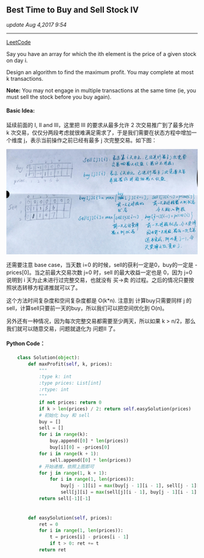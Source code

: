 ## Best Time to Buy and Sell Stock IV
_update Aug 4,2017 9:54_

---
[LeetCode](https://leetcode.com/problems/best-time-to-buy-and-sell-stock-iv/description/)


Say you have an array for which the ith element is the price of a given stock on day i.

Design an algorithm to find the maximum profit. You may complete at most k transactions.

**Note:**
You may not engage in multiple transactions at the same time (ie, you must sell the stock before you buy again).

#### Basic Idea:
延续前面的 I, II and III，这里把 III 的要求从最多允许 2 次交易推广到了最多允许 k 次交易，仅仅分两段考虑就很难满足需求了，于是我们需要在状态方程中增加一个维度 j，表示当前操作之前已经有最多 j 次完整交易。如下图：

![](/assets/WechatIMG7.jpg)

还需要注意 base case，当天数 i=0 的时候，sell的获利一定是0，buy的一定是 -prices[0]。当之前最大交易次数 j=0 时，sell 的最大收益一定也是 0，因为 j=0 说明到 i 天为止未进行过完整交易，也就没有 买->卖 的过程。之后的情况只要按照状态转移方程递推就可以了。

这个方法时间复杂度和空间复杂度都是 O(k*n). 注意到 计算buy只需要同样 j 的sell，计算sell只要前一天的buy，所以我们可以把空间优化到 O(n)。

另外还有一种情况，因为每次完整交易都需要至少两天，所以如果 k > n/2，那么我们就可以随意交易，问题就退化为 问题II 了。

#### Python Code：
```python
    class Solution(object):
        def maxProfit(self, k, prices):
            """
            :type k: int
            :type prices: List[int]
            :rtype: int
            """
            if not prices: return 0
            if k > len(prices) / 2: return self.easySolution(prices)
            # 初始化 buy 和 sell 
            buy = []
            sell = []
            for i in range(k):
                buy.append([0] * len(prices))
                buy[i][0] = -prices[0]
            for i in range(k + 1):
                sell.append([0] * len(prices))
            # 开始递推，依照上图即可
            for j in range(1, k + 1):
                for i in range(1, len(prices)):
                    buy[j - 1][i] = max(buy[j - 1][i - 1], sell[j - 1][i - 1] - prices[i])
                    sell[j][i] = max(sell[j][i - 1], buy[j - 1][i - 1] + prices[i])
            return sell[-1][-1]
            
            
        def easySolution(self, prices):
            ret = 0
            for i in range(1, len(prices)):
                t = prices[i] - prices[i - 1]
                if t > 0: ret += t
            return ret
```

